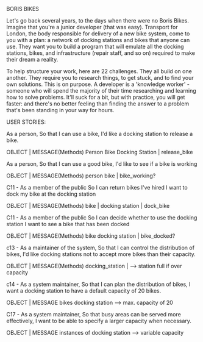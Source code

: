 BORIS BIKES

Let's go back several years, to the days when there were no Boris Bikes. Imagine that you're a junior developer (that was easy). Transport for London, the body responsible for delivery of a new bike system, come to you with a plan: a network of docking stations and bikes that anyone can use. They want you to build a program that will emulate all the docking stations, bikes, and infrastructure (repair staff, and so on) required to make their dream a reality.

To help structure your work, here are 22 challenges. They all build on one another. They require you to research things, to get stuck, and to find your own solutions. This is on purpose. A developer is a 'knowledge worker' - someone who will spend the majority of their time researching and learning how to solve problems. It'll suck for a bit, but with practice, you will get faster: and there's no better feeling than finding the answer to a problem that's been standing in your way for hours.

USER STORIES:

As a person,
So that I can use a bike,
I'd like a docking station to release a bike.

OBJECT | MESSAGE(Methods)
Person
Bike
Docking Station | release_bike

As a person,
So that I can use a good bike,
I'd like to see if a bike is working

OBJECT | MESSAGE(Methods)
person
bike | bike_working?

C11 - As a member of the public
So I can return bikes I've hired
I want to dock my bike at the docking station

OBJECT | MESSAGE(Methods)
bike |
docking station | dock_bike

C11 - As a member of the public
So I can decide whether to use the docking station
I want to see a bike that has been docked

OBJECT | MESSAGE(Methods)
bike
docking station | bike_docked?

c13 - As a maintainer of the system,
So that I can control the distribution of bikes,
I'd like docking stations not to accept more bikes than their capacity.

OBJECT | MESSAGE(Methods)
docking_station |  --> station full if over capacity

c14 - As a system maintainer,
So that I can plan the distribution of bikes,
I want a docking station to have a default capacity of 20 bikes.

OBJECT | MESSAGE
bikes
docking station --> max. capacity of 20

C17 - As a system maintainer,
So that busy areas can be served more effectively,
I want to be able to specify a larger capacity when necessary.

OBJECT | MESSAGE
instances of docking station --> variable capacity
